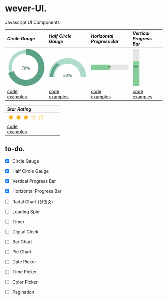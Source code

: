 # wever-UI.
Javascript UI Components

| *Circle Gauge* | *Half Circle Gauge* |  *Horizontal <br> Progress Bar* | *Vertical <br> Progress Bar* |
| :------------- | :------------- | :------------- | :------------- |
| <img src="./CircleGauge/docs/exsvg.svg" width="120"> | <img src="./HalfCircleGauge/docs/exsvg.svg" width="120"> | <img src="./HorizontalProgressBar/img/ProgressBar_Horizontal.svg" width="120"> | <img src="./VerticalProgressBar/img/ProgressBar_Vertical.svg" height="120"> |
| [code](./CircleGauge) <br> [examples](https://yeonjuan.github.io/ygui/circlegauge.html) | [code](./HalfCircleGauge) <br> [examples](https://yeonjuan.github.io/ygui/halfCircleGauge.html) | [code](./HorizontalProgressBar) <br> [examples](https://jgy1435.github.io/weverui/hprogressbar.html) | [code](./VerticalProgressBar) <br> [examples](https://jgy1435.github.io/weverui/vprogressbar.html) | 


| *Star Rating* |    |   |   |
| :------------- | :------------- | :------------- | :------------- |
| <img src="./StarRatingSelector/docs/eximg.svg" width="120"> |     |    |    |
| [code](./StarRating) <br> [examples]() |     |    |    |


## to-do.
- [x] Circle Gauge
- [x] Half Circle Gauge
- [x] Vertical Progress Bar
- [x] Horizontal Progress Bar
- [ ] Radal Chart (진행중)
- [ ] Loading Spin
- [ ] Timer
- [ ] Digital Clock
- [ ] Bar Chart
- [ ] Pie Chart
- [ ] Date Picker
- [ ] Time Picker
- [ ] Color Picker
- [ ] Pagination

